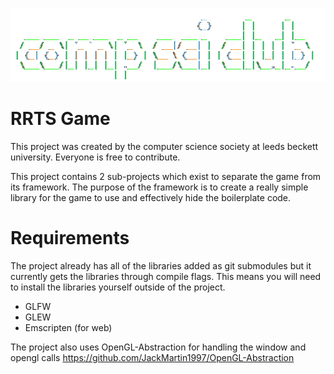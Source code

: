 ![logo](project/resources/csc-logo.png)

# RRTS Game
This project was created by the computer science society at leeds beckett university. Everyone is free to contribute.

This project contains 2 sub-projects which exist to separate the game from its framework. The purpose of the framework is to create a really simple library for the game to use and effectively hide the boilerplate code. 

# Requirements
The project already has all of the libraries added as git submodules but it currently gets the libraries through compile flags. This means you will need to install the libraries yourself outside of the project.
- GLFW
- GLEW
- Emscripten (for web)

The project also uses OpenGL-Abstraction for handling the window and opengl calls 
https://github.com/JackMartin1997/OpenGL-Abstraction
 
